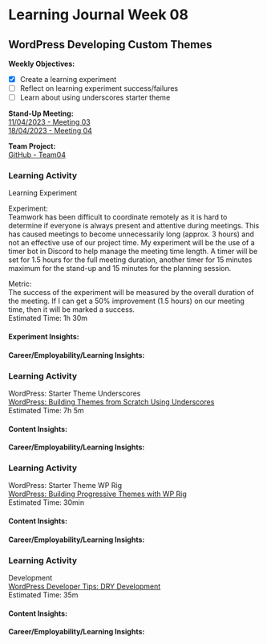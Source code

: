 # Learning Journal Week 08

## WordPress Developing Custom Themes

**Weekly Objectives:**

- [x] Create a learning experiment
- [ ] Reflect on learning experiment success/failures
- [ ] Learn about using underscores starter theme

**Stand-Up Meeting:** <br>
[11/04/2023 - Meeting 03](https://youtu.be/pjwi8bn54BI) <br>
[18/04/2023 - Meeting 04]()

**Team Project:** <br>
[GitHub - Team04](https://github.com/cp3402-students/cp3402-2023-a2-team04)

### Learning Activity

Learning Experiment <br>

Experiment: <br>
Teamwork has been difficult to coordinate remotely as it is hard to determine if everyone is always present and
attentive during meetings. This has caused meetings to become unnecessarily long (approx. 3 hours) and not an effective
use of our project time. My experiment will be the use of a timer bot in Discord to help manage the meeting time length.
A timer will be set for 1.5 hours for the full meeting duration, another timer for 15 minutes maximum for the stand-up
and 15 minutes for the planning session.
<br>

Metric: <br>
The success of the experiment will be measured by the overall duration of the meeting. If I can get a 50% improvement
(1.5 hours) on our meeting time, then it will be marked a success.
<br>
Estimated Time: 1h 30m

#### Experiment Insights:

#### Career/Employability/Learning Insights:

### Learning Activity

WordPress: Starter Theme Underscores <br>
[WordPress: Building Themes from Scratch Using Underscores](https://www.linkedin.com/learning/wordpress-building-themes-from-scratch-using-underscores-2/welcome?u=2223545) <br>
Estimated Time: 7h 5m

#### Content Insights:

#### Career/Employability/Learning Insights:

### Learning Activity

WordPress: Starter Theme WP Rig <br>
[WordPress: Building Progressive Themes with WP Rig](https://www.linkedin.com/learning/wordpress-building-progressive-themes-with-wp-rig-2/buidling-progressive-wordpress-themes?u=2223545) <br>
Estimated Time: 30min

#### Content Insights:

#### Career/Employability/Learning Insights:

### Learning Activity

Development <br>
[WordPress Developer Tips: DRY Development](https://www.linkedin.com/learning/wordpress-developer-tips-dry-development/welcome?u=2223545) <br>
Estimated Time: 35m

#### Content Insights:

#### Career/Employability/Learning Insights: